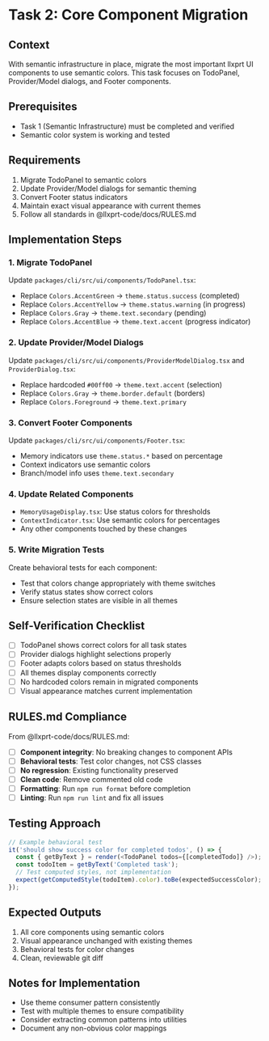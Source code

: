 # Task 2: Core Component Migration

## Context

With semantic infrastructure in place, migrate the most important llxprt UI components to use semantic colors. This task focuses on TodoPanel, Provider/Model dialogs, and Footer components.

## Prerequisites

- Task 1 (Semantic Infrastructure) must be completed and verified
- Semantic color system is working and tested

## Requirements

1. Migrate TodoPanel to semantic colors
2. Update Provider/Model dialogs for semantic theming
3. Convert Footer status indicators
4. Maintain exact visual appearance with current themes
5. Follow all standards in @llxprt-code/docs/RULES.md

## Implementation Steps

### 1. Migrate TodoPanel
Update `packages/cli/src/ui/components/TodoPanel.tsx`:
- Replace `Colors.AccentGreen` → `theme.status.success` (completed)
- Replace `Colors.AccentYellow` → `theme.status.warning` (in progress)  
- Replace `Colors.Gray` → `theme.text.secondary` (pending)
- Replace `Colors.AccentBlue` → `theme.text.accent` (progress indicator)

### 2. Update Provider/Model Dialogs
Update `packages/cli/src/ui/components/ProviderModelDialog.tsx` and `ProviderDialog.tsx`:
- Replace hardcoded `#00ff00` → `theme.text.accent` (selection)
- Replace `Colors.Gray` → `theme.border.default` (borders)
- Replace `Colors.Foreground` → `theme.text.primary`

### 3. Convert Footer Components
Update `packages/cli/src/ui/components/Footer.tsx`:
- Memory indicators use `theme.status.*` based on percentage
- Context indicators use semantic colors
- Branch/model info uses `theme.text.secondary`

### 4. Update Related Components
- `MemoryUsageDisplay.tsx`: Use status colors for thresholds
- `ContextIndicator.tsx`: Use semantic colors for percentages
- Any other components touched by these changes

### 5. Write Migration Tests
Create behavioral tests for each component:
- Test that colors change appropriately with theme switches
- Verify status states show correct colors
- Ensure selection states are visible in all themes

## Self-Verification Checklist

- [ ] TodoPanel shows correct colors for all task states
- [ ] Provider dialogs highlight selections properly
- [ ] Footer adapts colors based on status thresholds
- [ ] All themes display components correctly
- [ ] No hardcoded colors remain in migrated components
- [ ] Visual appearance matches current implementation

## RULES.md Compliance

From @llxprt-code/docs/RULES.md:
- [ ] **Component integrity**: No breaking changes to component APIs
- [ ] **Behavioral tests**: Test color changes, not CSS classes
- [ ] **No regression**: Existing functionality preserved
- [ ] **Clean code**: Remove commented old code
- [ ] **Formatting**: Run `npm run format` before completion
- [ ] **Linting**: Run `npm run lint` and fix all issues

## Testing Approach

```typescript
// Example behavioral test
it('should show success color for completed todos', () => {
  const { getByText } = render(<TodoPanel todos={[completedTodo]} />);
  const todoItem = getByText('Completed task');
  // Test computed styles, not implementation
  expect(getComputedStyle(todoItem).color).toBe(expectedSuccessColor);
});
```

## Expected Outputs

1. All core components using semantic colors
2. Visual appearance unchanged with existing themes
3. Behavioral tests for color changes
4. Clean, reviewable git diff

## Notes for Implementation

- Use theme consumer pattern consistently
- Test with multiple themes to ensure compatibility
- Consider extracting common patterns into utilities
- Document any non-obvious color mappings